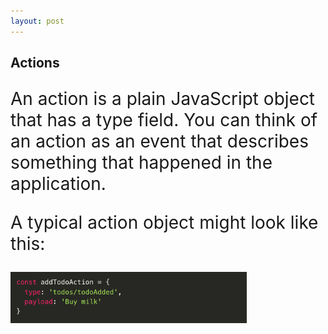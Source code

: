 ```yaml
---
layout: post
---
```


## Actions

<p align="left" style="font-size:28px">An action is a plain JavaScript object that has a type field. You can think of an action as an event that describes something that happened in the application.
</p>

<p align="left" style="font-size:28px">A typical action object might look like this:
</p>

<img src="images/action.png" alt="store" width="75%"/>
